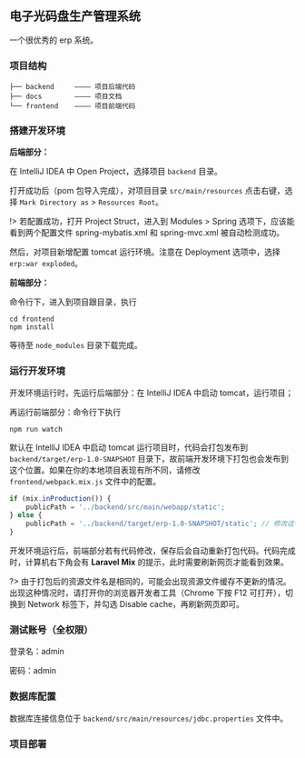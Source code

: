 ## 电子光码盘生产管理系统

一个很优秀的 erp 系统。

### 项目结构

```shell
├── backend		———— 项目后端代码
├── docs		———— 项目文档
└── frontend	———— 项目前端代码
```

### 搭建开发环境

**后端部分：**

在 IntelliJ IDEA 中 Open Project，选择项目 `backend` 目录。

打开成功后（pom 包导入完成），对项目目录 `src/main/resources` 点击右键，选择 `Mark Directory as` > `Resources Root`。

!> 若配置成功，打开 Project Struct，进入到 Modules > Spring 选项下，应该能看到两个配置文件 spring-mybatis.xml 和 spring-mvc.xml 被自动检测成功。

然后，对项目新增配置 tomcat 运行环境。注意在 Deployment 选项中，选择 `erp:war exploded`。

**前端部分：**

命令行下，进入到项目跟目录，执行

```shell
cd frontend
npm install
```

等待至 `node_modules` 目录下载完成。

### 运行开发环境

开发环境运行时，先运行后端部分：在 IntelliJ IDEA 中启动 tomcat，运行项目；

再运行前端部分：命令行下执行

```shell
npm run watch
```

默认在 IntelliJ IDEA 中启动 tomcat 运行项目时，代码会打包发布到 `backend/target/erp-1.0-SNAPSHOT` 目录下，故前端开发环境下打包也会发布到这个位置。如果在你的本地项目表现有所不同，请修改 `frontend/webpack.mix.js` 文件中的配置。

```javascript
if (mix.inProduction()) {
	publicPath = '../backend/src/main/webapp/static';
} else {
	publicPath = '../backend/target/erp-1.0-SNAPSHOT/static'; // 修改这一行
}
```

开发环境运行后，前端部分若有代码修改，保存后会自动重新打包代码。代码完成时，计算机右下角会有 **Laravel Mix** 的提示，此时需要刷新网页才能看到效果。

?> 由于打包后的资源文件名是相同的，可能会出现资源文件缓存不更新的情况。出现这种情况时，请打开你的浏览器开发者工具（Chrome 下按 F12 可打开），切换到 Network 标签下，并勾选 Disable cache，再刷新网页即可。

### 测试账号（全权限）

登录名：admin

密码：admin

### 数据库配置

数据库连接信息位于 `backend/src/main/resources/jdbc.properties` 文件中。

### 项目部署


